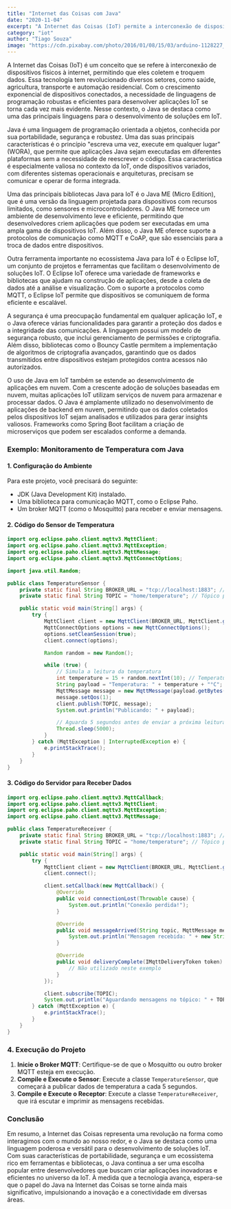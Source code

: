 ```yaml
---
title: "Internet das Coisas com Java"
date: "2020-11-04"
excerpt: "A Internet das Coisas (IoT) permite a interconexão de dispositivos físicos à internet, possibilitando a coleta e troca de dados de forma eficiente e inovadora."
category: "iot"
author: "Tiago Souza"
image: "https://cdn.pixabay.com/photo/2016/01/08/15/03/arduino-1128227_1280.jpg"
---
```


A Internet das Coisas (IoT) é um conceito que se refere à interconexão de dispositivos físicos à internet, permitindo que eles coletem e troquem dados. Essa tecnologia tem revolucionado diversos setores, como saúde, agricultura, transporte e automação residencial. Com o crescimento exponencial de dispositivos conectados, a necessidade de linguagens de programação robustas e eficientes para desenvolver aplicações IoT se torna cada vez mais evidente. Nesse contexto, o Java se destaca como uma das principais linguagens para o desenvolvimento de soluções em IoT.

Java é uma linguagem de programação orientada a objetos, conhecida por sua portabilidade, segurança e robustez. Uma das suas principais características é o princípio "escreva uma vez, execute em qualquer lugar" (WORA), que permite que aplicações Java sejam executadas em diferentes plataformas sem a necessidade de reescrever o código. Essa característica é especialmente valiosa no contexto da IoT, onde dispositivos variados, com diferentes sistemas operacionais e arquiteturas, precisam se comunicar e operar de forma integrada.

Uma das principais bibliotecas Java para IoT é o Java ME (Micro Edition), que é uma versão da linguagem projetada para dispositivos com recursos limitados, como sensores e microcontroladores. O Java ME fornece um ambiente de desenvolvimento leve e eficiente, permitindo que desenvolvedores criem aplicações que podem ser executadas em uma ampla gama de dispositivos IoT. Além disso, o Java ME oferece suporte a protocolos de comunicação como MQTT e CoAP, que são essenciais para a troca de dados entre dispositivos.

Outra ferramenta importante no ecossistema Java para IoT é o Eclipse IoT, um conjunto de projetos e ferramentas que facilitam o desenvolvimento de soluções IoT. O Eclipse IoT oferece uma variedade de frameworks e bibliotecas que ajudam na construção de aplicações, desde a coleta de dados até a análise e visualização. Com o suporte a protocolos como MQTT, o Eclipse IoT permite que dispositivos se comuniquem de forma eficiente e escalável.

A segurança é uma preocupação fundamental em qualquer aplicação IoT, e o Java oferece várias funcionalidades para garantir a proteção dos dados e a integridade das comunicações. A linguagem possui um modelo de segurança robusto, que inclui gerenciamento de permissões e criptografia. Além disso, bibliotecas como o Bouncy Castle permitem a implementação de algoritmos de criptografia avançados, garantindo que os dados transmitidos entre dispositivos estejam protegidos contra acessos não autorizados.

O uso de Java em IoT também se estende ao desenvolvimento de aplicações em nuvem. Com a crescente adoção de soluções baseadas em nuvem, muitas aplicações IoT utilizam serviços de nuvem para armazenar e processar dados. O Java é amplamente utilizado no desenvolvimento de aplicações de backend em nuvem, permitindo que os dados coletados pelos dispositivos IoT sejam analisados e utilizados para gerar insights valiosos. Frameworks como Spring Boot facilitam a criação de microserviços que podem ser escalados conforme a demanda.

### Exemplo: Monitoramento de Temperatura com Java

#### 1. **Configuração do Ambiente**

Para este projeto, você precisará do seguinte:
- JDK (Java Development Kit) instalado.
- Uma biblioteca para comunicação MQTT, como o Eclipse Paho.
- Um broker MQTT (como o Mosquitto) para receber e enviar mensagens.

#### 2. **Código do Sensor de Temperatura**

```java
import org.eclipse.paho.client.mqttv3.MqttClient;
import org.eclipse.paho.client.mqttv3.MqttException;
import org.eclipse.paho.client.mqttv3.MqttMessage;
import org.eclipse.paho.client.mqttv3.MqttConnectOptions;

import java.util.Random;

public class TemperatureSensor {
    private static final String BROKER_URL = "tcp://localhost:1883"; // URL do broker MQTT
    private static final String TOPIC = "home/temperature"; // Tópico para publicar dados

    public static void main(String[] args) {
        try {
            MqttClient client = new MqttClient(BROKER_URL, MqttClient.generateClientId());
            MqttConnectOptions options = new MqttConnectOptions();
            options.setCleanSession(true);
            client.connect(options);

            Random random = new Random();

            while (true) {
                // Simula a leitura da temperatura
                int temperature = 15 + random.nextInt(10); // Temperatura entre 15 e 25 graus
                String payload = "Temperatura: " + temperature + "°C";
                MqttMessage message = new MqttMessage(payload.getBytes());
                message.setQos(1);
                client.publish(TOPIC, message);
                System.out.println("Publicando: " + payload);

                // Aguarda 5 segundos antes de enviar a próxima leitura
                Thread.sleep(5000);
            }
        } catch (MqttException | InterruptedException e) {
            e.printStackTrace();
        }
    }
}
```

#### 3. **Código do Servidor para Receber Dados**

```java
import org.eclipse.paho.client.mqttv3.MqttCallback;
import org.eclipse.paho.client.mqttv3.MqttClient;
import org.eclipse.paho.client.mqttv3.MqttException;
import org.eclipse.paho.client.mqttv3.MqttMessage;

public class TemperatureReceiver {
    private static final String BROKER_URL = "tcp://localhost:1883"; // URL do broker MQTT
    private static final String TOPIC = "home/temperature"; // Tópico para subscrever

    public static void main(String[] args) {
        try {
            MqttClient client = new MqttClient(BROKER_URL, MqttClient.generateClientId());
            client.connect();

            client.setCallback(new MqttCallback() {
                @Override
                public void connectionLost(Throwable cause) {
                    System.out.println("Conexão perdida!");
                }

                @Override
                public void messageArrived(String topic, MqttMessage message) {
                    System.out.println("Mensagem recebida: " + new String(message.getPayload()));
                }

                @Override
                public void deliveryComplete(IMqttDeliveryToken token) {
                    // Não utilizado neste exemplo
                }
            });

            client.subscribe(TOPIC);
            System.out.println("Aguardando mensagens no tópico: " + TOPIC);
        } catch (MqttException e) {
            e.printStackTrace();
        }
    }
}
```

### 4. **Execução do Projeto**

1. **Inicie o Broker MQTT**: Certifique-se de que o Mosquitto ou outro broker MQTT esteja em execução.
2. **Compile e Execute o Sensor**: Execute a classe `TemperatureSensor`, que começará a publicar dados de temperatura a cada 5 segundos.
3. **Compile e Execute o Receptor**: Execute a classe `TemperatureReceiver`, que irá escutar e imprimir as mensagens recebidas.

### Conclusão

Em resumo, a Internet das Coisas representa uma revolução na forma como interagimos com o mundo ao nosso redor, e o Java se destaca como uma linguagem poderosa e versátil para o desenvolvimento de soluções IoT. Com suas características de portabilidade, segurança e um ecossistema rico em ferramentas e bibliotecas, o Java continua a ser uma escolha popular entre desenvolvedores que buscam criar aplicações inovadoras e eficientes no universo da IoT. À medida que a tecnologia avança, espera-se que o papel do Java na Internet das Coisas se torne ainda mais significativo, impulsionando a inovação e a conectividade em diversas áreas.
